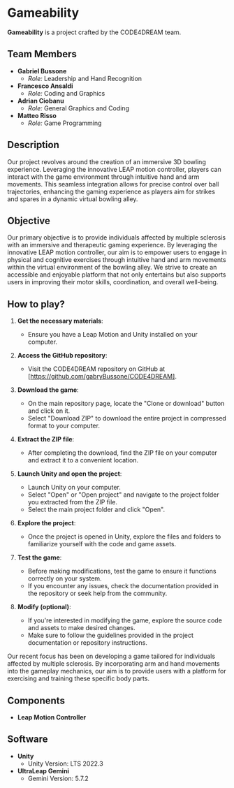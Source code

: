 # Gameability

**Gameability** is a project crafted by the CODE4DREAM team.

## Team Members

- **Gabriel Bussone**
  - *Role:* Leadership and Hand Recognition
- **Francesco Ansaldi**
  - *Role:* Coding and Graphics
- **Adrian Ciobanu**
  - *Role:* General Graphics and Coding
- **Matteo Risso**
  - *Role:* Game Programming

## Description

Our project revolves around the creation of an immersive 3D bowling experience. Leveraging the innovative LEAP motion controller, players can interact with the game environment through intuitive hand and arm movements. This seamless integration allows for precise control over ball trajectories, enhancing the gaming experience as players aim for strikes and spares in a dynamic virtual bowling alley.

## Objective

Our primary objective is to provide individuals affected by multiple sclerosis with an immersive and therapeutic gaming experience. By leveraging the innovative LEAP motion controller, our aim is to empower users to engage in physical and cognitive exercises through intuitive hand and arm movements within the virtual environment of the bowling alley. We strive to create an accessible and enjoyable platform that not only entertains but also supports users in improving their motor skills, coordination, and overall well-being.

## How to play?

1. **Get the necessary materials**:
   - Ensure you have a Leap Motion and Unity installed on your computer.

2. **Access the GitHub repository**:
   - Visit the CODE4DREAM repository on GitHub at [https://github.com/gabryBussone/CODE4DREAM].

3. **Download the game**:
   - On the main repository page, locate the "Clone or download" button and click on it.
   - Select "Download ZIP" to download the entire project in compressed format to your computer.

4. **Extract the ZIP file**:
   - After completing the download, find the ZIP file on your computer and extract it to a convenient location.

5. **Launch Unity and open the project**:
   - Launch Unity on your computer.
   - Select "Open" or "Open project" and navigate to the project folder you extracted from the ZIP file.
   - Select the main project folder and click "Open".

6. **Explore the project**:
   - Once the project is opened in Unity, explore the files and folders to familiarize yourself with the code and game assets.

7. **Test the game**:
   - Before making modifications, test the game to ensure it functions correctly on your system.
   - If you encounter any issues, check the documentation provided in the repository or seek help from the community.

8. **Modify (optional)**:
   - If you're interested in modifying the game, explore the source code and assets to make desired changes.
   - Make sure to follow the guidelines provided in the project documentation or repository instructions.


Our recent focus has been on developing a game tailored for individuals affected by multiple sclerosis. By incorporating arm and hand movements into the gameplay mechanics, our aim is to provide users with a platform for exercising and training these specific body parts.

## Components

- **Leap Motion Controller**

## Software

- **Unity**
  - Unity Version: LTS 2022.3
- **UltraLeap Gemini**
  - Gemini Version: 5.7.2

